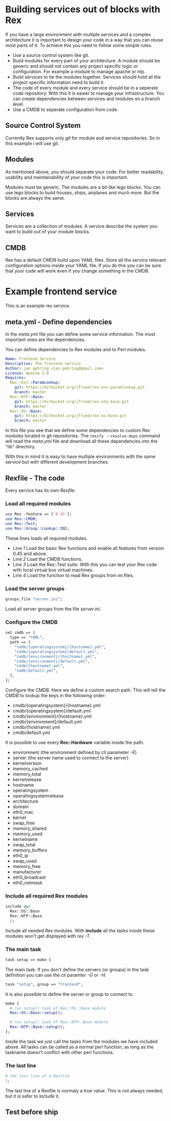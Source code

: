 # Building services out of blocks with Rex

If you have a large environment with multiple services and a complex architecture it is important to design your code in a way that you can reuse most parts of it.
To achieve this you need to follow some simple rules.

* Use a source control system like git.
* Build modules for every part of your architecture. A module should be generic and should not contain any project specific logic or configuration. For example a module to manage apache or ntp.
* Build services to tie the modules together. Services should hold all the project specific information need to build it.
* The code of every module and every service should be in a seperate code repository. With this it is easier to manage your infrastructure. You can create dependencies between services and modules on a branch level.
* Use a CMDB to seperate configuration from code.

## Source Control System

Currently Rex supports only *git* for module and service repositories. So in this example i will use git.

## Modules

As mentioned above, you should separate your code. For better readability, usability and maintainability of your code this is important.

Modules must be generic. The modules are a bit like lego blocks. You can use lego blocks to build houses, ships, airplanes and much more. But the blocks are always the same.

## Services

Services are a collection of modules. A service describe the system you want to build out of your module blocks.

## CMDB

Rex has a default CMDB build upon YAML files. Store all the service relevant configuration options inside your YAML file. If you do this you can be sure that your code will work even if you change something in the CMDB.

# Example frontend service

This is an example rex service.

## meta.yml - Define dependencies

In the *meta.yml* file you can define some service information. The most important ones are the dependencies.

You can define dependencies to Rex modules and to Perl modules.

```yaml
Name: Frontend Service
Description: The frontend service
Author: jan gehring <jan.gehring@gmail.com>
License: Apache 2.0
Requires:
  Rex::Ext::ParamLookup:
    git: https://bitbucket.org/jfried/rex-ext-paramlookup.git
    branch: master
  Rex::NTP::Base:
    git: https://bitbucket.org/jfried/rex-ntp-base.git
    branch: master
  Rex::OS::Base:
    git: https://bitbucket.org/jfried/rex-os-base.git
    branch: master
```

In this file you see that we define some dependencies to custom Rex modules located in git repositories.
The ```rexify --resolve-deps``` command will read the *meta.yml* file and download all these dependencies into the "lib" directory.

With this in mind it is easy to have multiple environments with the same service but with different development branches.


## Rexfile - The code

Every service has its own *Rexfile*.

### Load all required modules

```perl
use Rex -feature => ['0.45'];
use Rex::CMDB;
use Rex::Test;
use Rex::Group::Lookup::INI;
```

These lines loads all required modules.

* Line *1* Load the basic Rex functions and enable all features from version 0.45 and above.
* Line *2* Load the CMDB functions.
* Line *3* Load the Rex::Test suite. With this you can test your Rex code with local virtual box virtual machines.
* Line *4* Load the function to read Rex groups from ini files.


### Load the server groups

```perl
groups_file "server.ini";
```
Load all server groups from the file *server.ini*.

### Configure the CMDB

```perl
set cmdb => {
  type => "YAML",
  path => [
    "cmdb/{operatingsystem}/{hostname}.yml",
    "cmdb/{operatingsystem}/default.yml",
    "cmdb/{environment}/{hostname}.yml",
    "cmdb/{environment}/default.yml",
    "cmdb/{hostname}.yml",
    "cmdb/default.yml",
  ],
};
```

Configure the CMDB. Here we define a custom search path. This will tell the CMDB to lookup the keys in the following order:

* cmdb/{operatingsystem}/{hostname}.yml
* cmdb/{operatingsystem}/default.yml
* cmdb/{environment}/{hostname}.yml
* cmdb/{environment}/default.yml
* cmdb/{hostname}.yml
* cmdb/default.yml

It is possible to use every **Rex::Hardware** variable inside the path.

* environment (the environment defined by cli parameter *-E*)
* server (the server name used to connect to the server)
* kernelversion
* memory_cached
* memory_total
* kernelrelease
* hostname
* operatingsystem
* operatingsystemrelease
* architecture
* domain
* eth0_mac
* kernel
* swap_free
* memory_shared
* memory_used
* kernelname
* swap_total
* memory_buffers
* eth0_ip
* swap_used
* memory_free
* manufacturer
* eth0_broadcast
* eth0_netmask


### Include all required Rex modules

```perl
include qw/
  Rex::OS::Base
  Rex::NTP::Base
  /;
```

Include all needed Rex modules. With **include** all the tasks inside these modules won't get displayed with *rex -T*.

### The main task

```perl
task setup => make {
```

The main task.  If you don't define the servers (or groups) in the task definition you can use the cli paramter *-G* or *-H*.


```perl
task "setup", group => "frontend",
```

It is also possible to define the server or group to connect to.


```perl
make {
  # run setup() task of Rex::OS::Base module
  Rex::OS::Base::setup();

  # run setup() task of Rex::NTP::Base module
  Rex::NTP::Base::setup();
};

```

Inside the task we just call the tasks from the modules we have included above. All tasks can be called as a normal perl function, as long as the taskname doesn't conflict with other perl functions.


### The last line

```perl
# the last line of a Rexfile
1;
```
The last line of a Rexfile is normaly a true value. This is not always needed, but it is safer to include it.


## Test before ship
